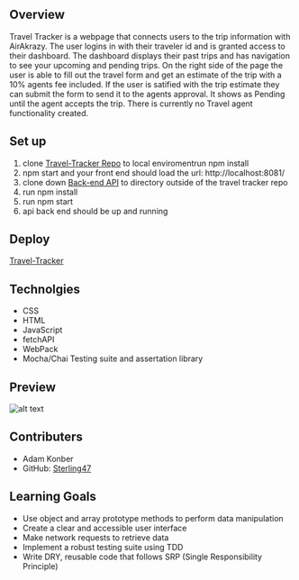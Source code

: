 ## Overview 
Travel Tracker is a webpage that connects users to the trip information with AirAkrazy. The user logins in with their traveler id and is granted access to their dashboard. The dashboard displays their past trips and has navigation to see your upcoming and pending trips. On the right side of the page the user is able to fill out the travel form and get an estimate of the trip with a 10% agents fee included. If the user is satified with the trip estimate they can submit the form to send it to the agents approval. It shows as Pending until the agent accepts the trip. There is currently no Travel agent functionality created.
## Set up
  1. clone [Travel-Tracker Repo](https://github.com/Sterling47/webpack-starter-kit) to local enviromentrun npm install
  3. npm start and your front end should load the url: http://localhost:8081/
  4. clone down [Back-end API](https://github.com/turingschool-examples/travel-tracker-api) to directory outside of the travel tracker repo
  5. run npm install
  6. run npm start
  7. api back end should be up and running
  ## Deploy
  [Travel-Tracker](https://sterling47.github.io/Travel-tracker/)
## Technolgies
  - CSS
  - HTML
  - JavaScript
  - fetchAPI
  - WebPack
  - Mocha/Chai Testing suite and assertation library
## Preview
![alt text](src/images/traveltracker2.GIF)
  
## Contributers
  - Adam Konber
  - GitHub: [Sterling47](https://github.com/Sterling47)
## Learning Goals
- Use object and array prototype methods to perform data manipulation
- Create a clear and accessible user interface
- Make network requests to retrieve data
- Implement a robust testing suite using TDD
- Write DRY, reusable code that follows SRP (Single Responsibility Principle)
